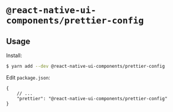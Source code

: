 # `@react-native-ui-components/prettier-config`

## Usage

Install:

```bash
$ yarn add --dev @react-native-ui-components/prettier-config
```

Edit `package.json`:

```jsonc
{
	// ...
	"prettier": "@react-native-ui-components/prettier-config"
}
```
